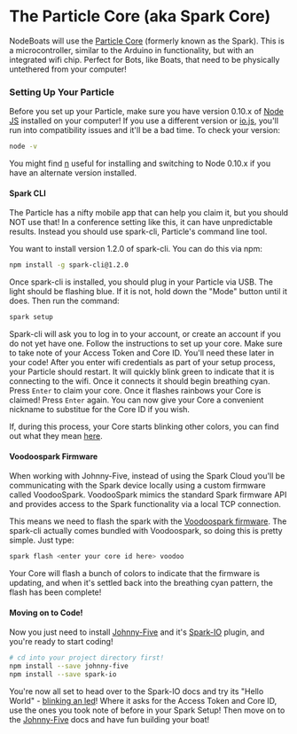 # The Particle Core (aka Spark Core)

NodeBoats will use the [Particle Core](https://www.particle.io) (formerly known as the Spark). This is a microcontroller, similar to the Arduino in functionality, but with an integrated wifi chip. Perfect for Bots, like Boats, that need to be physically untethered from your computer!

### Setting Up Your Particle

Before you set up your Particle, make sure you have version 0.10.x of [Node JS](https://nodejs.org) installed on your computer! If you use a different version or [io.js](https://iojs.org/en/index.html), you'll run into compatibility issues and it'll be a bad time. To check your version:
```bash
node -v
```
You might find [n](https://github.com/tj/n) useful for installing and switching to Node 0.10.x if you have an alternate version installed.

#### Spark CLI

The Particle has a nifty mobile app that can help you claim it, but you should NOT use that! In a conference setting like this, it can have unpredictable results. Instead you should use spark-cli, Particle's command line tool.

You want to install version 1.2.0 of spark-cli. You can do this via npm:
```bash
npm install -g spark-cli@1.2.0
```

Once spark-cli is installed, you should plug in your Particle via USB. The light should be flashing blue. If it is not, hold down the "Mode" button until it does. Then run the command:
```bash
spark setup
```

Spark-cli will ask you to log in to your account, or create an account if you do not yet have one. Follow the instructions to set up your core. Make sure to take note of your Access Token and Core ID. You'll need these later in your code! After you enter wifi credentials as part of your setup process, your Particle should restart. It will quickly blink green to indicate that it is connecting to the wifi. Once it connects it should begin breathing cyan. Press `Enter` to claim your core. Once it flashes rainbows your Core is claimed! Press `Enter` again. You can now give your Core a convenient nickname to substitue for the Core ID if you wish.

If, during this process, your Core starts blinking other colors, you can find out what they mean [here](http://docs.particle.io/core/#leds).

#### Voodoospark Firmware

When working with Johnny-Five, instead of using the Spark Cloud you'll be communicating with the Spark device locally using a custom firmware called VoodooSpark. VoodooSpark mimics the standard Spark firmware API and provides access to the Spark functionality via a local TCP connection.

This means we need to flash the spark with the [Voodoospark firmware](https://github.com/voodootikigod/voodoospark). The spark-cli actually comes bundled with Voodoospark, so doing this is pretty simple. Just type:
```bash
spark flash <enter your core id here> voodoo
```

Your Core will flash a bunch of colors to indicate that the firmware is updating, and when it's settled back into the breathing cyan pattern, the flash has been complete!

#### Moving on to Code!

Now you just need to install [Johnny-Five](https://github.com/rwaldron/johnny-five) and it's [Spark-IO](https://github.com/rwaldron/spark-io) plugin, and you're ready to start coding!

```bash
# cd into your project directory first! 
npm install --save johnny-five
npm install --save spark-io
```

You're now all set to head over to the Spark-IO docs and try its "Hello World" - [blinking an led](https://github.com/rwaldron/spark-io#johnny-five-io-plugin)! Where it asks for the Access Token and Core ID, use the ones you took note of before in your Spark Setup! Then move on to the [Johnny-Five](http://johnny-five.io) docs and have fun building your boat!
